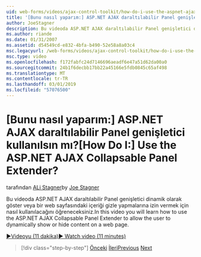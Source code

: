 ```yaml
---
uid: web-forms/videos/ajax-control-toolkit/how-do-i-use-the-aspnet-ajax-collapsable-panel-extender
title: '[Bunu nasıl yaparım:] ASP.NET AJAX daraltılabilir Panel genişletici kullanılsın mı? | Microsoft Docs'
author: JoeStagner
description: Bu videoda ASP.NET AJAX daraltılabilir Panel genişletici dinamik olarak göster veya bir web sayfasındaki içeriği gizle yapmalarına izin vermek için nasıl kullanılacağını öğreneceksiniz.
ms.author: riande
ms.date: 01/31/2007
ms.assetid: d54549cd-e832-4bfa-b490-52e58a8a03c4
msc.legacyurl: /web-forms/videos/ajax-control-toolkit/how-do-i-use-the-aspnet-ajax-collapsable-panel-extender
msc.type: video
ms.openlocfilehash: f172fabfc24d7146696aeadf6e47a51d62da00a0
ms.sourcegitcommit: 24b1f6decbb17bb22a45166e5fdb0845c65af498
ms.translationtype: MT
ms.contentlocale: tr-TR
ms.lasthandoff: 03/01/2019
ms.locfileid: "57076500"
---
```

<a name="how-do-i-use-the-aspnet-ajax-collapsable-panel-extender"></a><span data-ttu-id="73e1c-104">[Bunu nasıl yaparım:] ASP.NET AJAX daraltılabilir Panel genişletici kullanılsın mı?</span><span class="sxs-lookup"><span data-stu-id="73e1c-104">[How Do I:] Use the ASP.NET AJAX Collapsable Panel Extender?</span></span>
====================
<span data-ttu-id="73e1c-105">tarafından [ALi Stagner](https://github.com/JoeStagner)</span><span class="sxs-lookup"><span data-stu-id="73e1c-105">by [Joe Stagner](https://github.com/JoeStagner)</span></span>

<span data-ttu-id="73e1c-106">Bu videoda ASP.NET AJAX daraltılabilir Panel genişletici dinamik olarak göster veya bir web sayfasındaki içeriği gizle yapmalarına izin vermek için nasıl kullanılacağını öğreneceksiniz.</span><span class="sxs-lookup"><span data-stu-id="73e1c-106">In this video you will learn how to use the ASP.NET AJAX Collapsable Panel Extender to allow the user to dynamically show or hide content on a web page.</span></span>

[<span data-ttu-id="73e1c-107">&#9654;Videoyu (11 dakika)</span><span class="sxs-lookup"><span data-stu-id="73e1c-107">&#9654; Watch video (11 minutes)</span></span>](https://channel9.msdn.com/Blogs/ASP-NET-Site-Videos/how-do-i-use-the-aspnet-ajax-collapsable-panel-extender)

> [!div class="step-by-step"]
> <span data-ttu-id="73e1c-108">[Önceki](how-do-i-use-the-aspnet-ajax-accordion-control.md)
> [İleri](how-do-i-use-the-aspnet-ajax-draggable-panel-extender.md)</span><span class="sxs-lookup"><span data-stu-id="73e1c-108">[Previous](how-do-i-use-the-aspnet-ajax-accordion-control.md)
[Next](how-do-i-use-the-aspnet-ajax-draggable-panel-extender.md)</span></span>
